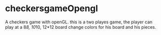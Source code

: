 # checkersgameOpengl
A checkers game with openGL. this is a two playes game, the player can play at a 8*8, 10*10, 12*12 board change colors for his board and his pieces.
